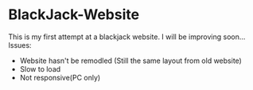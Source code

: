 # BlackJack-Website
This is my first attempt at a blackjack website.
I will be improving soon...	<br />
Issues:
* Website hasn't be remodled (Still the same layout from old website)
* Slow to load
* Not responsive(PC only)

